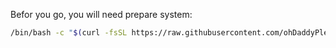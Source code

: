 Befor you go, you will need prepare system:
```bash
/bin/bash -c "$(curl -fsSL https://raw.githubusercontent.com/ohDaddyPlease/sandbox/main/Debian/prepare.sh)"
```
